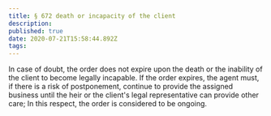 ```yaml
---
title: § 672 death or incapacity of the client
description: 
published: true
date: 2020-07-21T15:58:44.892Z
tags: 
---
```


In case of doubt, the order does not expire upon the death or the inability of the client to become legally incapable. If the order expires, the agent must, if there is a risk of postponement, continue to provide the assigned business until the heir or the client's legal representative can provide other care; In this respect, the order is considered to be ongoing.
